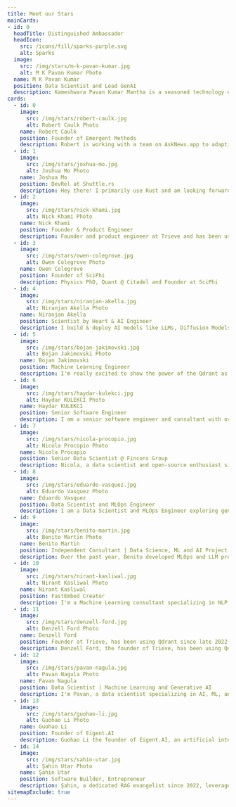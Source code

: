 ```yaml
---
title: Meet our Stars
mainCards:
- id: 0
  headTitle: Distinguished Ambassador
  headIcon:
    src: /icons/fill/sparks-purple.svg
    alt: Sparks
  image:
    src: /img/stars/m-k-pavan-kumar.jpg
    alt: M K Pavan Kumar Photo
  name: M K Pavan Kumar
  position: Data Scientist and Lead GenAI
  description: Kameshwara Pavan Kumar Mantha is a seasoned technology expert with 14 years of extensive experience in full stack development, cloud solutions, and artificial intelligence.<br><br>Specializing in Generative AI and Large Language Models, Pavan has established himself as a leader in these cutting-edge domains.
cards:
  - id: 0
    image:
      src: /img/stars/robert-caulk.jpg
      alt: Robert Caulk Photo
    name: Robert Caulk
    position: Founder of Emergent Methods
    description: Robert is working with a team on AskNews.app to adaptively enrich, index, and report on over 1 million news articles per day
  - id: 1
    image:
      src: /img/stars/joshua-mo.jpg
      alt: Joshua Mo Photo
    name: Joshua Mo
    position: DevRel at Shuttle.rs
    description: Hey there! I primarily use Rust and am looking forward to contributing to the Qdrant community!
  - id: 2
    image:
      src: /img/stars/nick-khami.jpg
      alt: Nick Khami Photo
    name: Nick Khami
    position: Founder & Product Engineer
    description: Founder and product engineer at Trieve and has been using Qdrant since late 2022
  - id: 3
    image:
      src: /img/stars/owen-colegrove.jpg
      alt: Owen Colegrove Photo
    name: Owen Colegrove
    position: Founder of SciPhi
    description: Physics PhD, Quant @ Citadel and Founder at SciPhi
  - id: 4
    image:
      src: /img/stars/niranjan-akella.jpg
      alt: Niranjan Akella Photo
    name: Niranjan Akella
    position: Scientist by Heart & AI Engineer
    description: I build & deploy AI models like LLMs, Diffusion Models & Vision Models at scale
  - id: 5
    image:
      src: /img/stars/bojan-jakimovski.jpg
      alt: Bojan Jakimovski Photo
    name: Bojan Jakimovski
    position: Machine Learning Engineer
    description: I'm really excited to show the power of the Qdrant as vector database
  - id: 6
    image:
      src: /img/stars/haydar-kulekci.jpg
      alt: Haydar KULEKCI Photo
    name: Haydar KULEKCI
    position: Senior Software Engineer
    description: I am a senior software engineer and consultant with over 10 years of experience in data management, processing, and software development.
  - id: 7
    image:
      src: /img/stars/nicola-procopio.jpg
      alt: Nicola Procopio Photo
    name: Nicola Procopio
    position: Senior Data Scientist @ Fincons Group
    description: Nicola, a data scientist and open-source enthusiast since 2009, has used Qdrant since 2023. He developed fastembed for Haystack, vector search for Cheshire Cat A.I., and shares his expertise through articles, tutorials, and talks.
  - id: 8
    image:
      src: /img/stars/eduardo-vasquez.jpg
      alt: Eduardo Vasquez Photo
    name: Eduardo Vasquez
    position: Data Scientist and MLOps Engineer
    description: I am a Data Scientist and MLOps Engineer exploring generative AI and LLMs, creating YouTube content on RAG workflows and fine-tuning LLMs. I hold an MSc in Statistics and Data Science.
  - id: 9
    image:
      src: /img/stars/benito-martin.jpg
      alt: Benito Martin Photo
    name: Benito Martin
    position: Independent Consultant | Data Science, ML and AI Project Implementation | Teacher and Course Content Developer
    description: Over the past year, Benito developed MLOps and LLM projects. Based in Switzerland, Benito continues to advance his skills.
  - id: 10
    image:
      src: /img/stars/nirant-kasliwal.jpg
      alt: Nirant Kasliwal Photo
    name: Nirant Kasliwal
    position: FastEmbed Creator
    description: I'm a Machine Learning consultant specializing in NLP and Vision systems for early-stage products. I've authored an NLP book recommended by Dr. Andrew Ng to Stanford's CS230 students and maintain FastEmbed at Qdrant for speed.
  - id: 11
    image:
      src: /img/stars/denzell-ford.jpg
      alt: Denzell Ford Photo
    name: Denzell Ford
    position: Founder at Trieve, has been using Qdrant since late 2022.
    description: Denzell Ford, the founder of Trieve, has been using Qdrant since late 2022. He's passionate about helping people in the community.
  - id: 12
    image:
      src: /img/stars/pavan-nagula.jpg
      alt: Pavan Nagula Photo
    name: Pavan Nagula
    position: Data Scientist | Machine Learning and Generative AI
    description: I'm Pavan, a data scientist specializing in AI, ML, and big data analytics. I love experimenting with new technologies in the AI and ML space, and Qdrant is a place where I've seen such innovative implementations recently.
  - id: 13
    image:
      src: /img/stars/guohao-li.jpg
      alt: Guohao Li Photo
    name: Guohao Li
    position: Founder of Eigent.AI
    description: Guohao Li the founder of Eigent.AI, an artificial intelligence researcher and an open-source contributor working on building intelligent agents that can perceive, learn, communicate, reason, and act. He is the core lead of the open source projects CAMEL-AI.org.
  - id: 14
    image:
      src: /img/stars/sahin-utar.jpg
      alt: Şahin Utar Photo
    name: Şahin Utar
    position: Software Builder, Entrepreneur
    description: Şahin, a dedicated RAG evangelist since 2022, leverages vector databases in his startups as an early GenAI adopter. A former CTO, now an entrepreneur, he focuses on Dart and Python, using GenAI, RAG, and domain ontologies to simplify complex consumer challenges.
sitemapExclude: true
---
```


